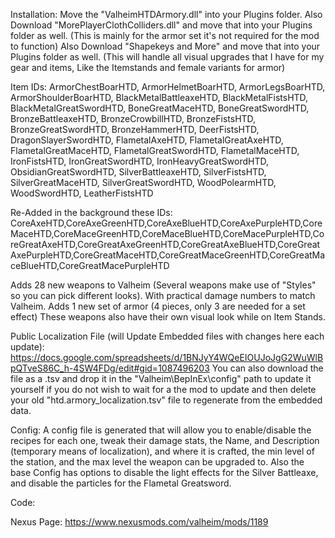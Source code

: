 Installation:
Move the "ValheimHTDArmory.dll" into your Plugins folder.
Also Download "MorePlayerClothColliders.dll" and move that into your Plugins
folder as well. (This is mainly for the armor set it's not required for
the mod to function)
Also Download "Shapekeys and More" and move that into your Plugins folder as well. (This will handle all visual
upgrades that I have for my gear and items, Like the Itemstands and
female variants for armor)

Item IDs:
ArmorChestBoarHTD, ArmorHelmetBoarHTD, ArmorLegsBoarHTD, ArmorShoulderBoarHTD, BlackMetalBattleaxeHTD, BlackMetalFistsHTD, BlackMetalGreatSwordHTD, BoneGreatMaceHTD, BoneGreatSwordHTD, BronzeBattleaxeHTD, BronzeCrowbillHTD, BronzeFistsHTD, BronzeGreatSwordHTD, BronzeHammerHTD, DeerFistsHTD, DragonSlayerSwordHTD, FlametalAxeHTD, FlametalGreatAxeHTD, FlametalGreatMaceHTD, FlametalGreatSwordHTD, FlametalMaceHTD, IronFistsHTD, IronGreatSwordHTD, IronHeavyGreatSwordHTD, ObsidianGreatSwordHTD, SilverBattleaxeHTD, SilverFistsHTD, SilverGreatMaceHTD, SilverGreatSwordHTD, WoodPolearmHTD, WoodSwordHTD, LeatherFistsHTD

Re-Added in the background these IDs:
CoreAxeHTD,CoreAxeGreenHTD,CoreAxeBlueHTD,CoreAxePurpleHTD,CoreMaceHTD,CoreMaceGreenHTD,CoreMaceBlueHTD,CoreMacePurpleHTD,CoreGreatAxeHTD,CoreGreatAxeGreenHTD,CoreGreatAxeBlueHTD,CoreGreatAxePurpleHTD,CoreGreatMaceHTD,CoreGreatMaceGreenHTD,CoreGreatMaceBlueHTD,CoreGreatMacePurpleHTD


Adds 28 new weapons to Valheim (Several weapons make use of "Styles" so you can pick different looks). With practical damage numbers to match Valheim.
Adds 1 new set of armor (4 pieces, only 3 are needed for a set effect)
These weapons also have their own visual look while on Item Stands.

Public Localization File (will Update Embedded files with changes here each update): https://docs.google.com/spreadsheets/d/1BNJyY4WQeEIOUJoJgG2WuWlBpQTveS86C_h-4SW4FDg/edit#gid=1087496203
You can also download the file as a .tsv and drop it in the "Valheim\BepInEx\config" path to update it yourself if you do not wish to wait for a the mod to update and then delete your old "htd.armory_localization.tsv" file to regenerate from the embedded data.

Config:
A config file is generated that will allow you to enable/disable the recipes for each one, tweak their damage stats, the Name, and Description (temporary means of localization), and where it is crafted, the min level of the station, and the max level the weapon can be upgraded to.
Also the base Config has options to disable the light effects for the Silver Battleaxe, and disable the particles for the Flametal Greatsword.

Code: <pending repo re-creation>

Nexus Page: https://www.nexusmods.com/valheim/mods/1189